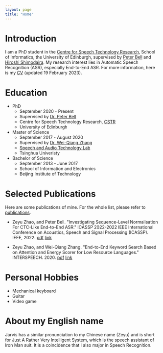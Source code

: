 ```yaml
---
layout: page
title: "Home"
---
```


# Introduction

I am a PhD student in the [Centre for Speech Technology Research](https://www.cstr.ed.ac.uk/), School of Informatics, the University of Edinburgh, supervised by [Peter Bell](https://homepages.inf.ed.ac.uk/pbell1/) and [Hiroshi Shimodaira](https://homepages.inf.ed.ac.uk/hshimoda/). 
My research interest lies in Automatic Speech Recognition (ASR), especially End-to-End ASR. For more information, here is my [CV](https://zhaozeyu1995.github.io/pdf/cv.pdf) (updated 19 February 2023).

# Education 

* PhD 
  * September 2020 - Present
  * Supervised by [Dr. Peter Bell](https://homepages.inf.ed.ac.uk/pbell1/)
  * Centre for Speech Technology Research, [CSTR](https://www.cstr.ed.ac.uk/)
  * University of Edinburgh
* Master of Science
  * September 2017 - August 2020
  * Supervised by [Dr. Wei-Qiang Zhang](https://sites.google.com/site/weiqzhang/Home)
  * [Speech and Audio Technology Lab](http://web.ee.tsinghua.edu.cn/satlab/en/index.htm)
  * Tsinghua Univeristy
* Bachelor of Science 
  * September 2013 - June 2017
  * School of Information and Electronics
  * Beijing Institute of Technology

# Selected Publications

Here are some publications of mine. For the whole list, please refer to [publications](https://zhaozeyu1995.github.io/publications).

* Zeyu Zhao, and Peter Bell. "Investigating Sequence-Level Normalisation For CTC-Like End-to-End ASR." ICASSP 2022-2022 IEEE International Conference on Acoustics, Speech and Signal Processing (ICASSP). IEEE, 2022. [pdf](https://zhaozeyu1995.github.io/pdf/Investigating_Sequence-Level_Normalisation_For_CTC-Like_End-to-End_ASR.pdf) [link](https://ieeexplore.ieee.org/abstract/document/9746821)


* Zeyu Zhao, and Wei-Qiang Zhang. "End-to-End Keyword Search Based on Attention and Energy Scorer for Low Resource Languages." INTERSPEECH. 2020. [pdf](http://www.interspeech2020.org/uploadfile/pdf/Wed-2-2-9.pdf) [link](https://www.isca-speech.org/archive/interspeech_2020/zhao20d_interspeech.html)

# Personal Hobbies

* Mechanical keyboard
* Guitar 
* Video game

# About my English name

Jarvis has a similar pronunciation to my Chinese name (Zeyu) and is short for Just A Rather Very Intelligent System, which is the speech assistant of Iron Man suit. It is a coincidence that I also major in Speech Recognition.